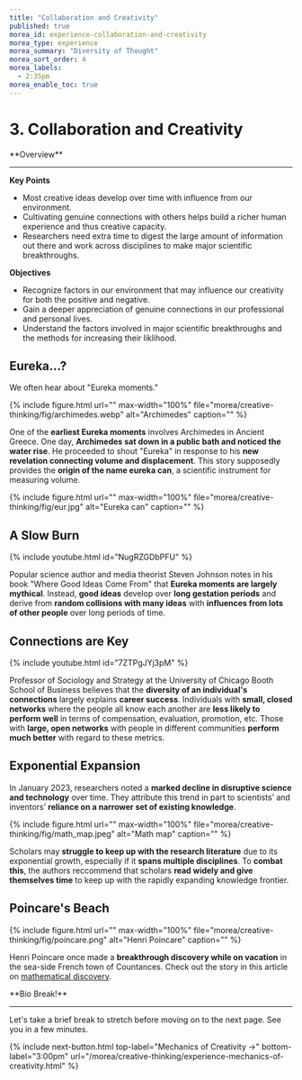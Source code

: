 ```yaml
---
title: "Collaboration and Creativity"
published: true
morea_id: experience-collaboration-and-creativity
morea_type: experience
morea_summary: "Diversity of Thought"
morea_sort_order: 4
morea_labels:
  - 2:35pm
morea_enable_toc: true
---
```


# 3. Collaboration and Creativity

<div class="alert alert-success mt-3" role="alert" markdown="1">
<i class="fa-solid fa-globe fa-xl"></i> **Overview**
<hr/>


**Key Points**
  * Most creative ideas develop over time with influence from our environment.
  * Cultivating genuine connections with others helps build a richer human experience and thus creative capacity.
  * Researchers need extra time to digest the large amount of information out there and work across disciplines to make major scientific breakthroughs.

**Objectives**
  * Recognize factors in our environment that may influence our creativity for both the positive and negative.
  * Gain a deeper appreciation of genuine connections in our professional and personal lives.
  * Understand the factors involved in major scientific breakthroughs and the methods for increasing their liklihood.
</div>


## Eureka...?

We often hear about "Eureka moments."

{% include figure.html url="" max-width="100%" file="morea/creative-thinking/fig/archimedes.webp" alt="Archimedes" caption="" %}

One of the **earliest Eureka moments** involves Archimedes in Ancient Greece. One day, **Archimedes sat down in a public bath and noticed the water rise**. He proceeded to shout "Eureka" in response to his **new revelation connecting volume and displacement**. This story supposedly provides the **origin of the name eureka can**, a scientific instrument for measuring volume.

{% include figure.html url="" max-width="100%" file="morea/creative-thinking/fig/eur.jpg" alt="Eureka can" caption="" %}

## A Slow Burn

{% include youtube.html id="NugRZGDbPFU" %}

Popular science author and media theorist Steven Johnson notes in his book "Where Good Ideas Come From" that **Eureka moments are largely mythical**. Instead, **good ideas** develop over **long gestation periods** and derive from **random collisions with many ideas** with **influences from lots of other people** over long periods of time.

## Connections are Key

{% include youtube.html id="7ZTPgJYj3pM" %}

Professor of Sociology and Strategy at the University of Chicago Booth School of Business believes that the **diversity of an individual's connections** largely explains **career success**. Individuals with **small, closed networks** where the people all know each another are **less likely to perform well** in terms of compensation, evaluation, promotion, etc. Those with **large, open networks** with people in different communities **perform much better** with regard to these metrics.

## Exponential Expansion

In January 2023, researchers noted a **marked decline in disruptive science and technology** over time. They attribute this trend in part to scientists’ and inventors’ **reliance on a narrower set of existing knowledge**.

{% include figure.html url="" max-width="100%" file="morea/creative-thinking/fig/math_map.jpeg" alt="Math map" caption="" %}

Scholars may **struggle to keep up with the research literature** due to its exponential growth, especially if it **spans multiple disciplines**. To **combat this**, the authors reccommend that scholars **read widely and give themselves time** to keep up with the rapidly expanding knowledge frontier.

## Poincare's Beach

{% include figure.html url="" max-width="100%" file="morea/creative-thinking/fig/poincare.png" alt="Henri Poincare" caption="" %}

Henri Poincare once made a **breakthrough discovery while on vacation** in the sea-side French town of Countances. Check out the story in this article on [mathematical discovery](https://www.irishtimes.com/news/science/thinking-time-new-maths-theories-come-from-random-moments-1.4795727).

<div class="alert alert-warning" role="alert" markdown="1">
<i class="fa-solid fa-circle-info fa-xl"></i> **Bio Break!**
<hr/>
Let's take a brief break to stretch before moving on to the next page.  See you in a few minutes.
</div>

{% include next-button.html
  top-label="Mechanics of Creativity ->"
  bottom-label="3:00pm"
  url="/morea/creative-thinking/experience-mechanics-of-creativity.html" %}
